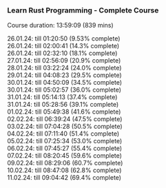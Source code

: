 ### Learn Rust Programming - Complete Course

Course duration: 13:59:09 (839 mins)

26.01.24: till 01:20:50 (9.53% complete)    
26.01.24: till 02:00:41 (14.3% complete)    
26.01.24: till 02:32:10 (18.1% complete)   
27.01.24: till 02:56:09 (20.9% complete)   
28.01.24: till 03:22:24 (24.0% complete)   
29.01.24: till 04:08:23 (29.5% complete)   
30.01.24: till 04:50:09 (34.5% complete)   
30.01.24: till 05:02:57 (36.0% complete)    
31.01.24: till 05:14:13 (37.4% complete)    
31.01.24: till 05:28:56 (39.1% complete)   
01.02.24: till 05:49:38 (41.6% complete)    
02.02.24: till 06:39:24 (47.5% complete)    
03.02.24: till 07:04:28 (50.5% complete)    
04.02.24: till 07:11:40 (51.4% complete)    
05.02.24: till 07:25:34 (53.0% complete)   
06.02.24: till 07:45:27 (55.4% complete)   
07.02.24: till 08:20:45 (59.6% complete)   
09.02.24: till 08:29:06 (60.7% complete)   
10.02.24: till 08:47:08 (62.8% complete)    
11.02.24: till 09:04:42 (69.4% complete)  
